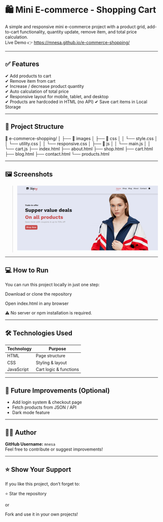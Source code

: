 
# 🛍️ Mini E-commerce - Shopping Cart

A simple and responsive mini e-commerce project with a product grid, add-to-cart functionality, quantity update, remove item, and total price calculation.  
Live Demo 👉 https://mnesa.github.io/e-commerce-shopping/

---

## ✅ Features

✔ Add products to cart  
✔ Remove item from cart  
✔ Increase / decrease product quantity  
✔ Auto calculation of total price  
✔ Responsive layout for mobile, tablet, and desktop  
✔ Products are hardcoded in HTML (no API)
✔ Save cart items in Local Storage

---

## 📂 Project Structure

📁 e-commerce-shopping/
│ ├── 📁 images
│ ├── 📁 css
│ │ └── style.css
│ │ └── utility.css
│ │ └── responsive.css
│ ├── 📁 js
│ │ └── main.js
│ │ └── cart.js
├── index.html
├── about.html
├── shop.html
├── cart.html
├── blog.html
├── contact.html
└── products.html

---

## 🖼️ Screenshots

> ![Preview](https://github.com/mnesa/e-commerce-shopping/blob/main/img/shopping.png)




---

## 💻 How to Run

You can run this project locally in just one step:

Download or clone the repository

Open index.html in any browser


⚠ No server or npm installation is required.

---

## 🛠️ Technologies Used

| Technology  | Purpose              |
|-------------|------------------------|
| HTML        | Page structure         |
| CSS         | Styling & layout       |
| JavaScript  | Cart logic & functions |

---

## 📌 Future Improvements (Optional)
  
- Add login system & checkout page  
- Fetch products from JSON / API  
- Dark mode feature  

---

## 👩‍💻 Author

**GitHub Username:** `mnesa`  
Feel free to contribute or suggest improvements!

---

## ⭐ Show Your Support

If you like this project, don’t forget to:

⭐ Star the repository

or  

Fork and use it in your own projects!


